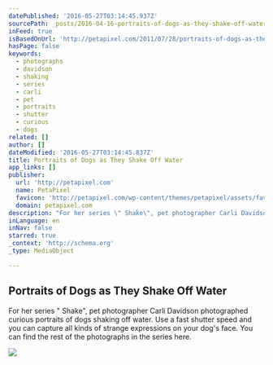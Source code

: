 ```yaml
---
datePublished: '2016-05-27T03:14:45.937Z'
sourcePath: _posts/2016-04-16-portraits-of-dogs-as-they-shake-off-water.md
inFeed: true
isBasedOnUrl: 'http://petapixel.com/2011/07/28/portraits-of-dogs-as-they-shake-off-water/'
hasPage: false
keywords:
  - photographs
  - davidson
  - shaking
  - series
  - carli
  - pet
  - portraits
  - shutter
  - curious
  - dogs
related: []
author: []
dateModified: '2016-05-27T03:14:45.837Z'
title: Portraits of Dogs as They Shake Off Water
app_links: []
publisher:
  url: 'http://petapixel.com'
  name: PetaPixel
  favicon: 'http://petapixel.com/wp-content/themes/petapixel/assets/favicon.ico'
  domain: petapixel.com
description: "For her series \" Shake\", pet photographer Carli Davidson photographed curious portraits of dogs shaking off water. Use a fast shutter speed and you can capture all kinds of strange expressions on your dog's face. You can find the rest of the photographs in the series here."
inLanguage: en
inNav: false
starred: true
_context: 'http://schema.org'
_type: MediaObject

---
```

<article style=""><h1>Portraits of Dogs as They Shake Off Water</h1><p>For her series " Shake", pet photographer Carli Davidson photographed curious portraits of dogs shaking off water. Use a fast shutter speed and you can capture all kinds of strange expressions on your dog's face. You can find the rest of the photographs in the series here.</p><img src="http://petapixel.com/assets/uploads/2011/07/dog1.jpg" /></article>